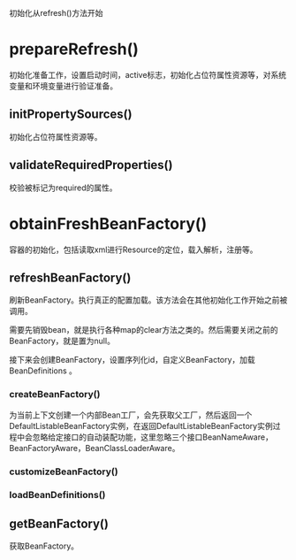 初始化从refresh()方法开始

# prepareRefresh()
初始化准备工作，设置启动时间，active标志，初始化占位符属性资源等，对系统变量和环境变量进行验证准备。

## initPropertySources()
初始化占位符属性资源等。

## validateRequiredProperties()
校验被标记为required的属性。

# obtainFreshBeanFactory()
容器的初始化，包括读取xml进行Resource的定位，载入解析，注册等。

## refreshBeanFactory()
刷新BeanFactory。执行真正的配置加载。该方法会在其他初始化工作开始之前被调用。

需要先销毁bean，就是执行各种map的clear方法之类的。然后需要关闭之前的BeanFactory，就是置为null。

接下来会创建BeanFactory，设置序列化id，自定义BeanFactory，加载BeanDefinitions
。

### createBeanFactory()
为当前上下文创建一个内部Bean工厂，会先获取父工厂，然后返回一个DefaultListableBeanFactory实例，在返回DefaultListableBeanFactory实例过程中会忽略给定接口的自动装配功能，这里忽略三个接口BeanNameAware，BeanFactoryAware，BeanClassLoaderAware。
### customizeBeanFactory()
### loadBeanDefinitions()
## getBeanFactory()
获取BeanFactory。